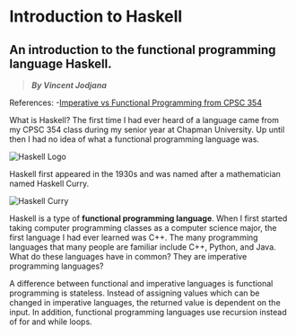 # Introduction to Haskell
## An introduction to the functional programming language Haskell.
> __*By Vincent Jodjana*__

References:
-[Imperative vs Functional Programming from CPSC 354](https://hackmd.io/@alexhkurz/SJKWvna6U)

What is Haskell? The first time I had ever heard of a language came from my CPSC 354 class during my
senior year at Chapman University. Up until then I had no idea of what a functional programming language
was.

![Haskell Logo](https://qualityassignmenthelp.com///wp-content/uploads/2016/11/haskell-logo.jpg)

Haskell first appeared in the 1930s and was named after a mathematician named Haskell Curry.

![Haskell Curry](https://upload.wikimedia.org/wikipedia/commons/8/86/HaskellBCurry.jpg)

Haskell is a type of **functional programming language**. When I first started taking computer programming 
classes as a computer science major, the first language I had ever learned was C++. The many programming
languages that many people are familiar include C++, Python, and Java. What do these languages have in 
common? They are imperative programming languages? 

A difference between functional and imperative languages is functional programming is stateless. Instead
of assigning values which can be changed in imperative languages, the returned value is dependent on the
input. In addition, functional programming languages use recursion instead of for and while loops. 

